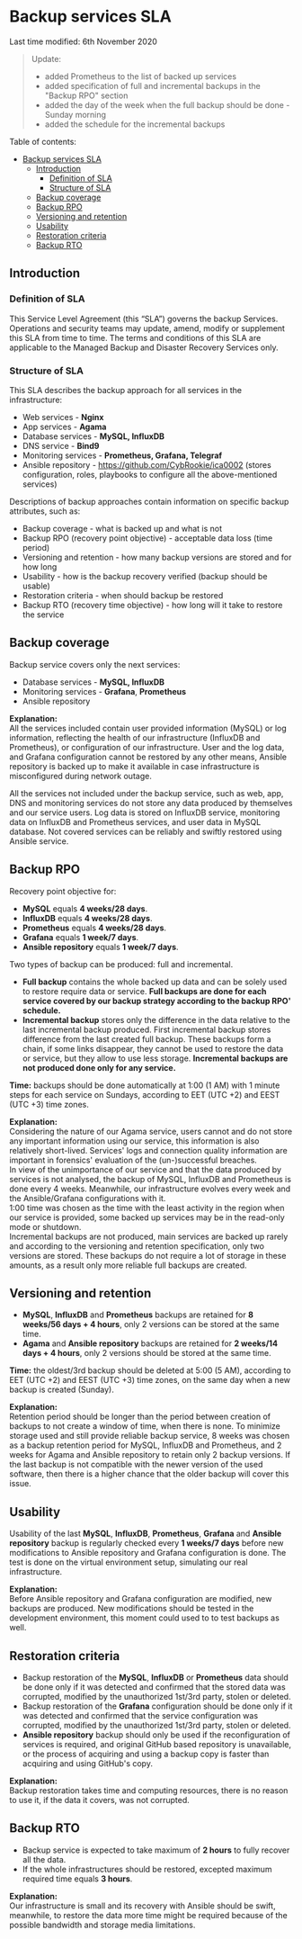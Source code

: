 # Backup services SLA

Last time modified: 6th November 2020  

> Update:
> - added Prometheus to the list of backed up services
> - added specification of full and incremental backups in the "Backup RPO" section
> - added the day of the week when the full backup should be done - Sunday morning
> - added the schedule for the incremental backups

Table of contents:

- [Backup services SLA](#backup-services-sla)
  - [Introduction](#introduction)
    - [Definition of SLA](#definition-of-sla)
    - [Structure of SLA](#structure-of-sla)
  - [Backup coverage](#backup-coverage)
  - [Backup RPO](#backup-rpo)
  - [Versioning and retention](#versioning-and-retention)
  - [Usability](#usability)
  - [Restoration criteria](#restoration-criteria)
  - [Backup RTO](#backup-rto)

## Introduction

### Definition of SLA

This Service Level Agreement (this “SLA”) governs the backup Services. Operations and security teams may update, amend, modify or supplement this SLA from time to time. The terms and conditions of this SLA are applicable to the Managed Backup and Disaster Recovery Services only.  

### Structure of SLA

This SLA describes the backup approach for all services in the infrastructure:  

- Web services - **Nginx**
- App services - **Agama**
- Database services - **MySQL, InfluxDB**
- DNS service - **Bind9**
- Monitoring services - **Prometheus, Grafana, Telegraf**
- Ansible repository - <https://github.com/CybRookie/ica0002> (stores configuration, roles, playbooks to configure all the above-mentioned services)

Descriptions of backup approaches contain information on specific backup attributes, such as:

- Backup coverage - what is backed up and what is not
- Backup RPO (recovery point objective) - acceptable data loss (time period)
- Versioning and retention - how many backup versions are stored and for how long
- Usability - how is the backup recovery verified (backup should be usable)
- Restoration criteria - when should backup be restored
- Backup RTO (recovery time objective) - how long will it take to restore the service

## Backup coverage

Backup service covers only the next services:

- Database services - **MySQL, InfluxDB**
- Monitoring services - **Grafana**, **Prometheus**
- Ansible repository

**Explanation:**  
All the services included contain user provided information (MySQL) or log information, reflecting the health of our infrastructure (InfluxDB and Prometheus), or configuration of our infrastructure. User and the log data, and Grafana configuration cannot be restored by any other means, Ansible repository is backed up to make it available in case infrastructure is misconfigured during network outage.

All the services not included under the backup service, such as web, app, DNS and monitoring services do not store any data produced by themselves and our service users. Log data is stored on InfluxDB service, monitoring data on InfluxDB and Prometheus services, and user data in MySQL database. Not covered services can be reliably and swiftly restored using Ansible service.

## Backup RPO

Recovery point objective for:

- **MySQL** equals **4 weeks/28 days**.
- **InfluxDB** equals **4 weeks/28 days**.
- **Prometheus** equals **4 weeks/28 days**.
- **Grafana** equals **1 week/7 days**.
- **Ansible repository** equals **1 week/7 days**.

Two types of backup can be produced: full and incremental.

- **Full backup** contains the whole backed up data and can be solely used to restore require data or service. **Full backups are done for each service covered by our backup strategy according to the backup RPO' schedule.**
- **Incremental backup** stores only the difference in the data relative to the last incremental backup produced. First incremental backup stores difference from the last created full backup. These backups form a chain, if some links disappear, they cannot be used to restore the data or service, but they allow to use less storage. **Incremental backups are not produced done only for any service.**

**Time:** backups should be done automatically at 1:00 (1 AM) with 1 minute steps for each service on Sundays, according to EET (UTC +2) and EEST (UTC +3) time zones.

**Explanation:**  
Considering the nature of our Agama service, users cannot and do not store any important information using our service, this information is also relatively short-lived. Services' logs and connection quality information are important in forensics' evaluation of the (un-)successful breaches.  
In view of the unimportance of our service and that the data produced by services is not analysed, the backup of MySQL, InfluxDB and Prometheus is done every 4 weeks. Meanwhile, our infrastructure evolves every week and the Ansible/Grafana configurations with it.  
1:00 time was chosen as the time with the least activity in the region when our service is provided, some backed up services may be in the read-only mode or shutdown.  
Incremental backups are not produced, main services are backed up rarely and according to the versioning and retention specification, only two versions are stored. These backups do not require a lot of storage in these amounts, as a result only more reliable full backups are created.

## Versioning and retention

- **MySQL**, **InfluxDB** and **Prometheus** backups are retained for **8 weeks/56 days + 4 hours**, only 2 versions can be stored at the same time.
- **Agama** and **Ansible repository** backups are retained for **2 weeks/14 days + 4 hours**, only 2 versions should be stored at the same time.

**Time:** the oldest/3rd backup should be deleted at 5:00 (5 AM), according to EET (UTC +2) and EEST (UTC +3) time zones, on the same day when a new backup is created (Sunday).

**Explanation:**  
Retention period should be longer than the period between creation of backups to not create a window of time, when there is none. To minimize storage used and still provide reliable backup service, 8 weeks was chosen as a backup retention period for MySQL, InfluxDB and Prometheus, and 2 weeks for Agama and Ansible repository to retain only 2 backup versions. If the last backup is not compatible with the newer version of the used software, then there is a higher chance that the older backup will cover this issue.

## Usability

Usability of the last **MySQL**, **InfluxDB**, **Prometheus**, **Grafana** and **Ansible repository** backup is regularly checked every **1 weeks/7 days** before new modifications to Ansible repository and Grafana configuration is done. The test is done on the virtual environment setup, simulating our real infrastructure.

**Explanation:**  
Before Ansible repository and Grafana configuration are modified, new backups are produced. New modifications should be tested in the development environment, this moment could used to to test backups as well.

## Restoration criteria

- Backup restoration of the **MySQL**, **InfluxDB** or **Prometheus** data should be done only if it was detected and confirmed that the stored data was corrupted, modified by the unauthorized 1st/3rd party, stolen or deleted.
- Backup restoration of the **Grafana** configuration should be done only if it was detected and confirmed that the service configuration was corrupted, modified by the unauthorized 1st/3rd party, stolen or deleted.
- **Ansible repository** backup should only be used if the reconfiguration of services is required, and original GitHub based repository is unavailable, or the process of acquiring and using a backup copy is faster than acquiring and using GitHub's copy.

**Explanation:**  
Backup restoration takes time and computing resources, there is no reason to use it, if the data it covers, was not corrupted.

## Backup RTO

- Backup service is expected to take maximum of **2 hours** to fully recover all the data.
- If the whole infrastructures should be restored, excepted maximum required time equals **3 hours**.

**Explanation:**  
Our infrastructure is small and its recovery with Ansible should be swift, meanwhile, to restore the data more time might be required because of the possible bandwidth and storage media limitations.

